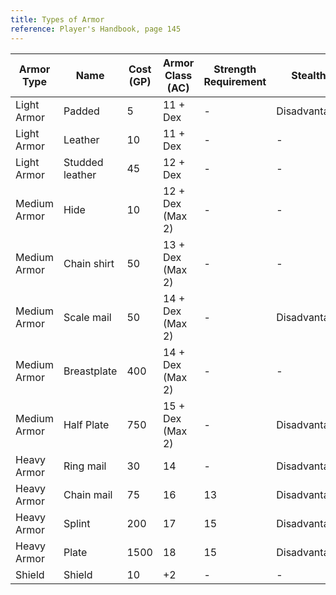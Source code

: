 ```yaml
---
title: Types of Armor
reference: Player's Handbook, page 145
---
```


| Armor Type   | Name            | Cost (GP) | Armor Class (AC) | Strength Requirement | Stealth      |
| ------------ | --------------- | --------- | ---------------- | -------------------- | ------------ |
| Light Armor  | Padded          | 5         | 11 + Dex         | -                    | Disadvantage |
| Light Armor  | Leather         | 10        | 11 + Dex         | -                    | -            |
| Light Armor  | Studded leather | 45        | 12 + Dex         | -                    | -            |
| Medium Armor | Hide            | 10        | 12 + Dex (Max 2) | -                    | -            |
| Medium Armor | Chain shirt     | 50        | 13 + Dex (Max 2) | -                    | -            |
| Medium Armor | Scale mail      | 50        | 14 + Dex (Max 2) | -                    | Disadvantage |
| Medium Armor | Breastplate     | 400       | 14 + Dex (Max 2) | -                    | -            |
| Medium Armor | Half Plate      | 750       | 15 + Dex (Max 2) | -                    | Disadvantage |
| Heavy Armor  | Ring mail       | 30        | 14               | -                    | Disadvantage |
| Heavy Armor  | Chain mail      | 75        | 16               | 13                   | Disadvantage |
| Heavy Armor  | Splint          | 200       | 17               | 15                   | Disadvantage |
| Heavy Armor  | Plate           | 1500      | 18               | 15                   | Disadvantage |
| Shield       | Shield          | 10        | +2               | -                    | -            |
